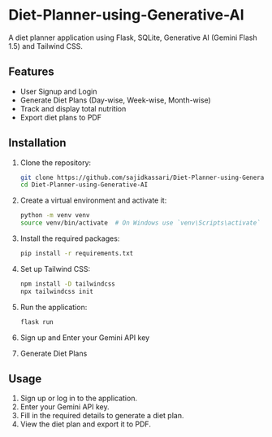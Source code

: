 # Diet-Planner-using-Generative-AI
A diet planner application using Flask, SQLite, Generative AI (Gemini Flash 1.5) and Tailwind CSS.

## Features

- User Signup and Login
- Generate Diet Plans (Day-wise, Week-wise, Month-wise)
- Track and display total nutrition
- Export diet plans to PDF

## Installation

1. Clone the repository:
    ```bash
    git clone https://github.com/sajidkassari/Diet-Planner-using-Generative-AI.git
    cd Diet-Planner-using-Generative-AI
    ```

2. Create a virtual environment and activate it:
    ```bash
    python -m venv venv
    source venv/bin/activate  # On Windows use `venv\Scripts\activate`
    ```

3. Install the required packages:
    ```bash
    pip install -r requirements.txt
    ```

4. Set up Tailwind CSS:
    ```bash
    npm install -D tailwindcss
    npx tailwindcss init
    ```

5. Run the application:
    ```bash
    flask run
    ```
6. Sign up and Enter your Gemini API key

7. Generate Diet Plans


## Usage

1. Sign up or log in to the application.
2. Enter your Gemini API key.
3. Fill in the required details to generate a diet plan.
4. View the diet plan and export it to PDF.
